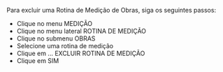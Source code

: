 Para excluir uma Rotina de Medição de Obras, siga os seguintes passos:

* Clique no menu MEDIÇÃO
* Clique no menu lateral ROTINA DE MEDIÇÃO
* Clique no submenu OBRAS
* Selecione uma rotina de medição
* Clique em ... EXCLUIR ROTINA DE MEDIÇÃO
* Clique em SIM